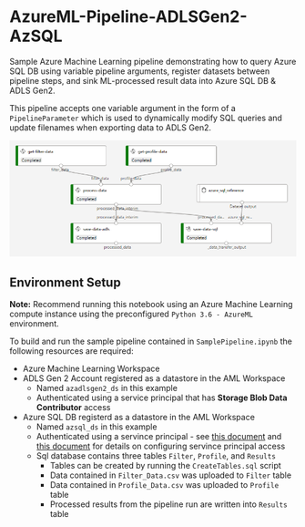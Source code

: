 # AzureML-Pipeline-ADLSGen2-AzSQL

Sample Azure Machine Learning pipeline demonstrating how to query Azure SQL DB using variable pipeline arguments, register datasets between pipeline steps, and sink ML-processed result data into Azure SQL DB & ADLS Gen2. 

This pipeline accepts one variable argument in the form of a `PipelineParameter` which is used to dynamically modify SQL queries and update filenames when exporting data to ADLS Gen2.

![AML Pipeline](img/aml_pipeline.PNG?raw=true "AzureML-Pipeline-ADLSGen2-AzSQL")

## Environment Setup
<b>Note:</b> Recommend running this notebook using an Azure Machine Learning compute instance using the preconfigured `Python 3.6 - AzureML` environment.

To build and run the sample pipeline contained in `SamplePipeline.ipynb` the following resources are required:
* Azure Machine Learning Workspace
* ADLS Gen 2 Account registered as a datastore in the AML Workspace
    * Named `azadlsgen2_ds` in this example
    * Authenticated using a service principal that has <b>Storage Blob Data Contributor</b> access
* Azure SQL DB registerd as a datastore in the AML Workspace
    * Named `azsql_ds` in this example
    * Authenticated using a servince principal - see [this document](https://docs.microsoft.com/en-us/python/api/azureml-pipeline-steps/azureml.pipeline.steps.datatransferstep?view=azure-ml-py#remarks) and [this document](https://docs.microsoft.com/en-us/azure/data-factory/connector-azure-sql-database#service-principal-authentication) for details on configuring servince principal access
    * Sql database contains three tables `Filter`, `Profile`, and `Results`
        * Tables can be created by running the `CreateTables.sql` script
        * Data contained in `Filter_Data.csv` was uploaded to `Filter` table
        * Data contained in `Profile_Data.csv` was uploaded to `Profile` table
        * Processed results from the pipeline run are written into `Results` table


